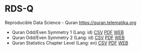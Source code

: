 # RDS-Q
Reproducible Data Science - Quran https://quran.telematika.org

- Quran Odd/Even Symmetry 1 (Lang: id) [CSV](https://github.com/eueung/rds-q/blob/master/data/rds-q-1.csv) [PDF](https://github.com/eueung/rds-q/blob/master/PDF/RDS-Q-001.pdf) [WEB](https://quran.telematika.org/00001/simetri.html)
- Quran Odd/Even Symmetry 2 (Lang: id) [CSV](https://github.com/eueung/rds-q/blob/master/data/rds-q-2.csv) [PDF](https://github.com/eueung/rds-q/blob/master/PDF/RDS-Q-002.pdf) [WEB](https://quran.telematika.org/00002/simetri-ayat.html)
- Quran Statistics Chapter Level (Lang: en) [CSV](https://github.com/eueung/rds-q/blob/master/data/rds-q-3.csv) [PDF](https://github.com/eueung/rds-q/blob/master/PDF/RDS-Q-003.pdf) [WEB](https://quran.telematika.org/00003/quran-statistics-114.html)


